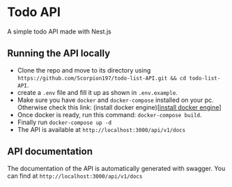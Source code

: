 # Todo API

A simple todo API made with Nest.js

## Running the API locally

- Clone the repo and move to its directory using `https://github.com/Scorpion197/todo-list-API.git && cd todo-list-API`.
- create a `.env` file and fill it up as shown in `.env.example`.
- Make sure you have `docker` and `docker-compose` installed on your pc. Otherwise check this link: (install docker engine)[[install docker engine](https://docs.docker.com/engine/install/)]
- Once docker is ready, run this command: `docker-compose build`.
- Finally run `docker-compose up -d`
- The API is available at `http://localhost:3000/api/v1/docs`

## API documentation

The documentation of the API is automatically generated with swagger. You can find at `http://localhost:3000/api/v1/docs`
